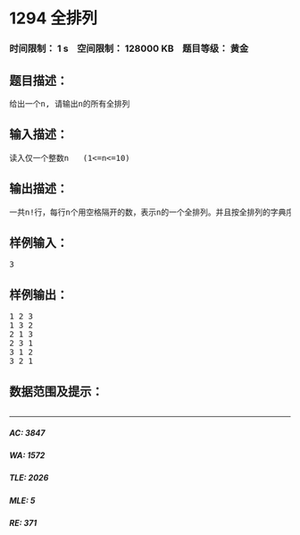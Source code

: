 # 1294 全排列   
### 时间限制： 1 s&nbsp;&nbsp;&nbsp;&nbsp;空间限制： 128000 KB&nbsp;&nbsp;&nbsp;&nbsp;题目等级： 黄金  
## 题目描述：  

<pre>
给出一个n, 请输出n的所有全排列
</pre>
  
  
## 输入描述：  

<pre>
读入仅一个整数n   (1<=n<=10)
</pre>
  
  
## 输出描述：  

<pre>
一共n!行，每行n个用空格隔开的数，表示n的一个全排列。并且按全排列的字典序输出。
</pre>
  
  
## 样例输入：  

<pre>
3
</pre>
  
  
## 样例输出：  

<pre>
1 2 3
1 3 2
2 1 3
2 3 1
3 1 2
3 2 1
</pre>
  
  
## 数据范围及提示：  

<pre>
</pre>
  
  
***  

##### AC: 3847  
##### WA: 1572  
##### TLE: 2026  
##### MLE: 5  
##### RE: 371  
